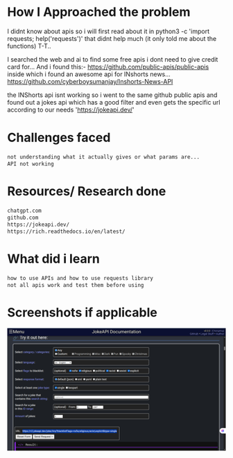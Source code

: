 # How I Approached the problem
I didnt know about apis so i will first read about it in python3 -c 'import requests; help('requests')'
that didnt help much (it only told me about the functions) T-T..

I searched the web and ai to find some free apis i dont need to give credit card for...
And i found this:- https://github.com/public-apis/public-apis
inside which i found an awesome api for INshorts news... https://github.com/cyberboysumanjay/Inshorts-News-API

the INShorts api isnt working so i went to the same github public apis and found out a jokes api which has a good filter and even gets the specific url according to our needs 'https://jokeapi.dev/'
# Challenges faced
    not understanding what it actually gives or what params are...
    API not working
# Resources/ Research done
    chatgpt.com
    github.com
    https://jokeapi.dev/
    https://rich.readthedocs.io/en/latest/
# What did i learn
    how to use APIs and how to use requests library
    not all apis work and test them before using
# Screenshots if applicable
![Image showing the filter selection of jokesapi.dev](image.png)
